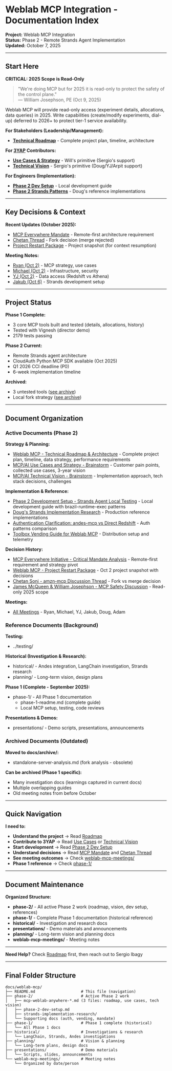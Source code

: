 # Weblab MCP Integration - Documentation Index

**Project:** Weblab MCP Integration  
**Status:** Phase 2 - Remote Strands Agent Implementation  
**Updated:** October 7, 2025

---

## Start Here

**CRITICAL: 2025 Scope is Read-Only**
> "We're doing MCP but for 2025 it is read-only to protect the safety of the control plane."  
> — William Josephson, PE (Oct 9, 2025)

Weblab MCP will provide read-only access (experiment details, allocations, data queries) in 2025. Write capabilities (create/modify experiments, dial-up) deferred to 2026+ to protect tier-1 service availability.

**For Stakeholders (Leadership/Management):**
- **[Technical Roadmap](phase-2/mcp-weblab-anywhere-roadmap.md)** - Complete project plan, timeline, architecture

**For [3YAP](https://quip-amazon.com/l52lAKv6Kb93/3YAP-execution-plan) Contributors:**
- **[Use Cases & Strategy](phase-2/mcp-weblab-anywhere-use-cases-strategy.md)** - Will's primitive (Sergio's support)
- **[Technical Vision](phase-2/mcp-weblab-anywhere-technical-vision.md)** - Sergio's primitive (Doug/YJ/Arpit support)

**For Engineers (Implementation):**
- **[Phase 2 Dev Setup](phase-2/phase-2-dev-setup.md)** - Local development guide
- **[Phase 2 Strands Patterns](phase-2/strands-implementation-research/)** - Doug's reference implementations

---

## Key Decisions & Context

**Recent Updates (October 2025):**
- [MCP Everywhere Mandate](phase-2/mcp-everywhere-mandate.md) - Remote-first architecture requirement
- [Chetan Thread](../threads/chetan-amzn-mcp-thread.md) - Fork decision (merge rejected)
- [Project Restart Package](phase-2/restart-package-2025-10-02.md) - Project snapshot (for context resumption)

**Meeting Notes:**
- [Ryan (Oct 2)](weblab-mcp-meetings/ryan-10-02.md) - MCP strategy, use cases
- [Michael (Oct 2)](weblab-mcp-meetings/michael-10-02.md) - Infrastructure, security
- [YJ (Oct 2)](weblab-mcp-meetings/yj-10-02.md) - Data access (Redshift vs Athena)
- [Jakub (Oct 6)](weblab-mcp-meetings/jakub-10-06.md) - Strands development setup

---

## Project Status

**Phase 1 Complete:**
- 3 core MCP tools built and tested (details, allocations, history)
- Tested with Vignesh (director demo)
- 2179 tests passing

**Phase 2 Current:**
- Remote Strands agent architecture
- CloudAuth Python MCP SDK available (Oct 2025)
- Q1 2026 CCI deadline (P0)
- 6-week implementation timeline

**Archived:**
- 3 untested tools ([see archive](../../weblab-mcp-source-code/archive/))
- Local fork strategy ([see archive](../archive/))

---

## Document Organization

### Active Documents (Phase 2)

**Strategy & Planning:**
- [Weblab MCP - Technical Roadmap & Architecture](phase-2/mcp-weblab-anywhere-roadmap.md) - Complete project plan, timeline, data strategy, performance requirements
- [MCP/AI Use Cases and Strategy - Brainstorm](phase-2/mcp-weblab-anywhere-use-cases-strategy.md) - Customer pain points, collected use cases, 3-year vision
- [MCP/AI Technical Vision - Brainstorm](phase-2/mcp-weblab-anywhere-technical-vision.md) - Implementation approach, tech stack decisions, challenges

**Implementation & Reference:**
- [Phase 2 Development Setup - Strands Agent Local Testing](phase-2/phase-2-dev-setup.md) - Local development guide with brazil-runtime-exec patterns
- [Doug's Strands Implementation Research](phase-2/strands-implementation-research/) - Production reference implementations
- [Authentication Clarification: andes-mcp vs Direct Redshift](phase-2/authentication-clarification.md) - Auth patterns comparison
- [Toolbox Vending Guide for Weblab MCP](phase-2/toolbox-vending-guide.md) - Distribution setup and telemetry

**Decision History:**
- [MCP Everywhere Initiative - Critical Mandate Analysis](phase-2/mcp-everywhere-mandate.md) - Remote-first requirement and strategy pivot
- [Weblab MCP - Project Restart Package](phase-2/restart-package-2025-10-02.md) - Oct 2 project snapshot with decisions
- [Chetan Soni - amzn-mcp Discussion Thread](../threads/chetan-amzn-mcp-thread.md) - Fork vs merge decision
- [James McQueen & William Josephson - MCP Safety Discussion](../threads/james-william-mcp-safety-thread.md) - Read-only 2025 scope

**Meetings:**
- [All Meetings](weblab-mcp-meetings/) - Ryan, Michael, YJ, Jakub, Doug, Adam

### Reference Documents (Background)

**Testing:**
- ../testing/

**Historical (Investigation & Research):**
- historical/ - Andes integration, LangChain investigation, Strands research
- planning/ - Long-term vision, design plans

**Phase 1 (Complete - September 2025):**
- phase-1/ - All Phase 1 documentation
  - phase-1-readme.md (complete guide)
  - Local MCP setup, testing, code reviews

**Presentations & Demos:**
- presentations/ - Demo scripts, presentations, announcements

### Archived Documents (Outdated)

**Moved to docs/archive/:**
- standalone-server-analysis.md (fork analysis - obsolete)

**Can be archived (Phase 1 specific):**
- Many investigation docs (learnings captured in current docs)
- Multiple overlapping guides
- Old meeting notes from before October

---

## Quick Navigation

**I need to:**
- **Understand the project** → Read [Roadmap](phase-2/mcp-weblab-anywhere-roadmap.md)
- **Contribute to 3YAP** → Read [Use Cases](phase-2/mcp-weblab-anywhere-use-cases-strategy.md) or [Technical Vision](phase-2/mcp-weblab-anywhere-technical-vision.md)
- **Start development** → Read [Phase 2 Dev Setup](phase-2/phase-2-dev-setup.md)
- **Understand decisions** → Read [MCP Mandate](phase-2/mcp-everywhere-mandate.md) and [Chetan Thread](../threads/chetan-amzn-mcp-thread.md)
- **See meeting outcomes** → Check [weblab-mcp-meetings/](weblab-mcp-meetings/)
- **Phase 1 reference** → Check [phase-1/](phase-1/)

---

## Document Maintenance

**Organized Structure:**
- **phase-2/** - All active Phase 2 work (roadmap, vision, dev setup, references)
- **phase-1/** - Complete Phase 1 documentation (historical reference)
- **historical/** - Investigation and research docs
- **presentations/** - Demo materials and announcements
- **planning/** - Long-term vision and planning docs
- **weblab-mcp-meetings/** - Meeting notes

---

**Need Help?** Check [Roadmap](phase-2/mcp-weblab-anywhere-roadmap.md) first, then reach out to Sergio Ibagy

---

## Final Folder Structure

```
docs/weblab-mcp/
├── README.md                    # This file (navigation)
├── phase-2/                     # Active Phase 2 work
│   ├── mcp-weblab-anywhere-*.md (3 files: roadmap, use cases, tech vision)
│   ├── phase-2-dev-setup.md
│   ├── strands-implementation-research/
│   └── Supporting docs (auth, vending, mandate)
├── phase-1/                     # Phase 1 complete (historical)
│   └── All Phase 1 docs
├── historical/                  # Investigations & research
│   └── LangChain, Strands, Andes investigations
├── planning/                    # Vision & planning
│   └── Long-term plans, design docs
├── presentations/               # Demo materials
│   └── Scripts, slides, announcements
└── weblab-mcp-meetings/         # Meeting notes
    └── Organized by date/person
```

